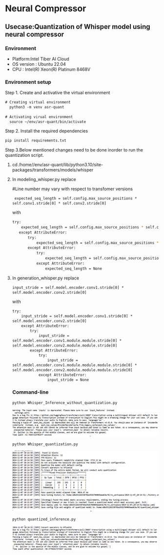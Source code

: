 # Neural Compressor

## Usecase:Quantization of Whisper model using neural compressor

### Environment

* Platform:Intel Tiber AI Cloud
* OS version : Ubuntu 22.04
* CPU : Intel(R) Xeon(R) Platinum 8468V

### Environment setup

Step 1. Create and activative the virtual environment

```
# Creating virtual environment
  python3 -m venv asr-quant

# Activating virual environment
  source ~/env/asr-quant/bin/activate
```

Step 2. Install the required dependencies

```bash
pip install requirements.txt
```
Step 3.Below mentioned changes need to be done inorder to run the quantization script.


1. cd /home/<user-name>/env/asr-quant/lib/python3.10/site-packages/transformers/models/whisper

2. In modeling_whisper.py replace
     
     #Line number may vary with respect to transfomer versions
    ```
     expected_seq_length = self.config.max_source_positions * self.conv1.stride[0] * self.conv2.stride[0]
    ``` 

     with

     ```bash
    try:
         expected_seq_length = self.config.max_source_positions * self.conv1.stride[0] * self.conv2.stride[0]
        except AttributeError:
            try:
                expected_seq_length = self.config.max_source_positions * self.conv1.module.module.stride[0] * self.conv2.module.module.stride[0]
            except AttributeError:
                try:
                    expected_seq_length = self.config.max_source_positions * self.conv1.module.module.module.stride[0] * self.conv2.module.module.module.stride[0]
                except AttributeError:
                    expected_seq_length = None 
     ```

3. In generation_whisper.py replace 
    ```
    input_stride = self.model.encoder.conv1.stride[0] * self.model.encoder.conv2.stride[0]
    ```

    with 

    ```
    try:
        input_stride = self.model.encoder.conv1.stride[0] * self.model.encoder.conv2.stride[0]
        except AttributeError:
            try:
                input_stride = self.model.encoder.conv1.module.module.stride[0] * self.model.encoder.conv2.module.module.stride[0]
            except AttributeError:
                try:
                    input_stride = self.model.encoder.conv1.module.module.module.stride[0] * self.model.encoder.conv2.module.module.module.stride[0]
                except AttributeError:
                    input_stride = None 
    ```

    ### Command-line

    ```
    python Whisper_Inference_without_quantization.py 
    
    ```
    ![alt text](image.png)
    
    ```
    python Whisper_quantization.py
    ```
    ![alt text](image-1.png)

    ```
    python quantized_inference.py
    ```
    ![alt text](image-2.png)



    



    

